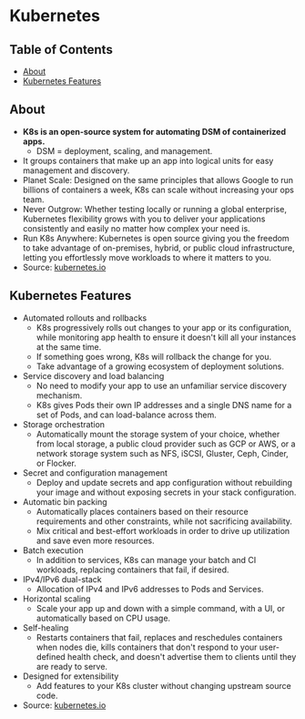 # Kubernetes

## Table of Contents

- [About](#about)
- [Kubernetes Features](#kubernetes-features)

## About

- **K8s is an open-source system for automating DSM of containerized apps.**
  - DSM = deployment, scaling, and management.
- It groups containers that make up an app into logical units for easy management and discovery.
- Planet Scale: Designed on the same principles that allows Google to run billions of containers a week,
  K8s can scale without increasing your ops team.
- Never Outgrow: Whether testing locally or running a global enterprise, Kubernetes flexibility grows with you to
deliver your applications consistently and easily no matter how complex your need is.
- Run K8s Anywhere: Kubernetes is open source giving you the freedom to take advantage of on-premises, hybrid,
or public cloud infrastructure, letting you effortlessly move workloads to where it matters to you.
- Source: [kubernetes.io](https://kubernetes.io/)


## Kubernetes Features

- Automated rollouts and rollbacks
  - K8s progressively rolls out changes to your app or its configuration, while monitoring app health to ensure
  it doesn't kill all your instances at the same time.
  - If something goes wrong, K8s will rollback the change for you.
  - Take advantage of a growing ecosystem of deployment solutions.
- Service discovery and load balancing
  - No need to modify your app to use an unfamiliar service discovery mechanism.
  - K8s gives Pods their own IP addresses and a single DNS name for a set of Pods, and can load-balance across them.
- Storage orchestration
  - Automatically mount the storage system of your choice, whether from local storage, a public cloud provider
  such as GCP or AWS, or a network storage system such as NFS, iSCSI, Gluster, Ceph, Cinder, or Flocker.
- Secret and configuration management
  - Deploy and update secrets and app configuration without rebuilding your image
  and without exposing secrets in your stack configuration.
- Automatic bin packing
  - Automatically places containers based on their resource requirements and other constraints,
  while not sacrificing availability.
  - Mix critical and best-effort workloads in order to drive up utilization and save even more resources.
- Batch execution
  - In addition to services, K8s can manage your batch and CI workloads, replacing containers that fail, if desired.
- IPv4/IPv6 dual-stack
  - Allocation of IPv4 and IPv6 addresses to Pods and Services.
- Horizontal scaling
  - Scale your app up and down with a simple command, with a UI, or automatically based on CPU usage.
- Self-healing
  - Restarts containers that fail, replaces and reschedules containers when nodes die,
  kills containers that don't respond to your user-defined health check,
  and doesn't advertise them to clients until they are ready to serve.
- Designed for extensibility
  - Add features to your K8s cluster without changing upstream source code.
- Source: [kubernetes.io](https://kubernetes.io/)
